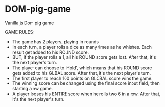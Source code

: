 # DOM-pig-game
Vanilla js Dom pig game

GAME RULES:

- The game has 2 players, playing in rounds
- In each turn, a player rolls a dice as many times as he whishes. Each result get added to his ROUND score.
- BUT, if the player rolls a 1, all his ROUND score gets lost. After that, it's the next player's turn.
- The player can choose to 'Hold', which means that his ROUND score gets added to his GLBAL score. After that, it's the next player's turn.
- The first player to reach 100 points on GLOBAL score wins the game.
- The winning score can be changed using the final score input field, then starting a nw game.
- A player looses his ENTIRE score when he rolls two 6 in a row. After that, it's the next player's turn.
